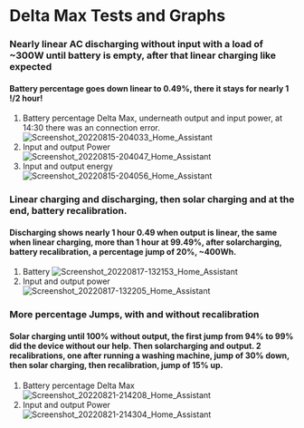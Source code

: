 # Delta Max Tests and Graphs
### Nearly linear AC discharging without input with a load of ~300W until battery is empty, after that linear charging like expected
#### Battery percentage goes down linear to 0.49%, there it stays for nearly 1 !/2 hour!
1) Battery percentage Delta Max, underneath output and input power, at 14:30 there was an connection error.
![Screenshot_20220815-204033_Home_Assistant](https://user-images.githubusercontent.com/46202109/194639610-32454c18-eea8-4813-be70-6d29fee70068.png)
2) Input and output Power
![Screenshot_20220815-204047_Home_Assistant](https://user-images.githubusercontent.com/46202109/194639925-4ea1da91-3cd5-4991-81ff-b260fd93319b.png)
3) Input and output energy
![Screenshot_20220815-204056_Home_Assistant](https://user-images.githubusercontent.com/46202109/194640197-687890ed-450f-4635-b5aa-a7790eb77c44.png)
### Linear charging and discharging, then solar charging and at the end, battery recalibration.
#### Discharging shows nearly 1 hour 0.49 when output is linear, the same when linear charging, more than 1 hour at 99.49%, after solarcharging, battery recalibration, a percentage jump of 20%, ~400Wh.
1) Battery
![Screenshot_20220817-132153_Home_Assistant](https://user-images.githubusercontent.com/46202109/194643054-425b4bc4-e0c3-46db-bd11-91afe6231a99.png)
2) Input and output power
![Screenshot_20220817-132205_Home_Assistant](https://user-images.githubusercontent.com/46202109/194643207-f0605961-d5c8-40e7-a76e-edb729fd778d.png)
### More percentage Jumps, with and without recalibration
#### Solar charging until 100% without output, the first jump from 94% to 99% did the device without our help. Then solarcharging and output. 2 recalibrations, one after running a washing machine, jump of 30% down, then solar charging, then recalibration, jump of 15% up.
1) Battery percentage Delta Max
![Screenshot_20220821-214208_Home_Assistant](https://user-images.githubusercontent.com/46202109/194644768-5c3e2d97-5b42-40e9-ac30-6ce5d76fcc9a.png)
2) Input and output Power
![Screenshot_20220821-214304_Home_Assistant](https://user-images.githubusercontent.com/46202109/194644851-b19295e1-bb62-4717-98ec-f01007131490.png)
